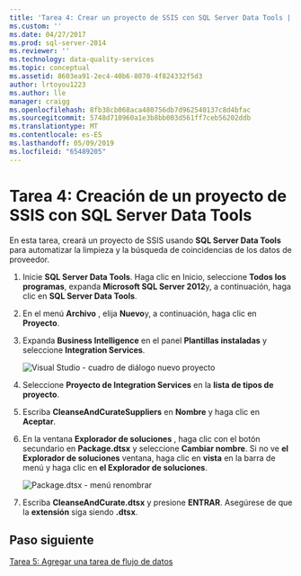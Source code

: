 ```yaml
---
title: 'Tarea 4: Crear un proyecto de SSIS con SQL Server Data Tools | Microsoft Docs'
ms.custom: ''
ms.date: 04/27/2017
ms.prod: sql-server-2014
ms.reviewer: ''
ms.technology: data-quality-services
ms.topic: conceptual
ms.assetid: 8603ea91-2ec4-40b6-8070-4f824332f5d3
author: lrtoyou1223
ms.author: lle
manager: craigg
ms.openlocfilehash: 8fb38cb068aca480756db7d962540137c8d4bfac
ms.sourcegitcommit: 5748d710960a1e3b8bb003d561ff7ceb56202ddb
ms.translationtype: MT
ms.contentlocale: es-ES
ms.lasthandoff: 05/09/2019
ms.locfileid: "65489205"
---
```

# <a name="task-4-creating-an-ssis-project-using-sql-server-data-tools"></a>Tarea 4: Creación de un proyecto de SSIS con SQL Server Data Tools
  En esta tarea, creará un proyecto de SSIS usando **SQL Server Data Tools** para automatizar la limpieza y la búsqueda de coincidencias de los datos de proveedor.  
  
1.  Inicie **SQL Server Data Tools**. Haga clic en Inicio, seleccione **Todos los programas**, expanda **Microsoft SQL Server 2012**y, a continuación, haga clic en **SQL Server Data Tools**.  
  
2.  En el menú **Archivo** , elija **Nuevo**y, a continuación, haga clic en **Proyecto**.  
  
3.  Expanda **Business Intelligence** en el panel **Plantillas instaladas** y seleccione **Integration Services**.  
  
     ![Visual Studio - cuadro de diálogo nuevo proyecto](../../2014/tutorials/media/et-creatinganssisprojectusingsqlsdt-01.jpg "Visual Studio - cuadro de diálogo nuevo proyecto")  
  
4.  Seleccione **Proyecto de Integration Services** en la **lista de tipos de proyecto**.  
  
5.  Escriba **CleanseAndCurateSuppliers** en **Nombre** y haga clic en **Aceptar**.  
  
6.  En la ventana **Explorador de soluciones** , haga clic con el botón secundario en **Package.dtsx** y seleccione **Cambiar nombre**. Si no ve **el Explorador de soluciones** ventana, haga clic en **vista** en la barra de menú y haga clic en **el Explorador de soluciones**.  
  
     ![Package.dtsx - menú renombrar](../../2014/tutorials/media/et-creatinganssisprojectusingsqlsdt-02.jpg "Package.dtsx - menú renombrar")  
  
7.  Escriba **CleanseAndCurate.dtsx** y presione **ENTRAR**. Asegúrese de que la **extensión** siga siendo **.dtsx**.  
  
## <a name="next-step"></a>Paso siguiente  
 [Tarea 5: Agregar una tarea de flujo de datos](task-5-adding-data-flow-task.md)  
  
  
